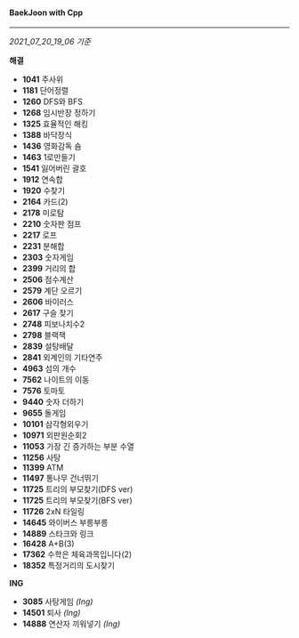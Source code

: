 #### BaekJoon with Cpp
___

*2021_07_20_19_06 기준*

**해결**

* __1041__ 주사위
* __1181__ 단어정렬
* __1260__ DFS와 BFS
* __1268__ 임시반장 정하기
* __1325__ 효율적인 해킹
* __1388__ 바닥장식
* __1436__ 영화감독 숌
* __1463__ 1로만들기
* __1541__ 잃어버린 괄호
* __1912__ 연속합
* __1920__ 수찾기
* __2164__ 카드(2)
* __2178__ 미로탐
* __2210__ 숫자판 점프
* __2217__ 로프
* __2231__ 분해합
* __2303__ 숫자게임
* __2399__ 거리의 합
* __2506__ 점수계산
* __2579__ 계단 오르기
* __2606__ 바이러스
* __2617__ 구슬 찾기
* __2748__ 피보나치수2
* __2798__ 블랙잭
* __2839__ 설탕배달
* __2841__ 외계인의 기타연주
* __4963__ 섬의 개수
* __7562__ 나이트의 이동
* __7576__ 토마토
* __9440__ 숫자 더하기
* __9655__ 돌게임
* __10101__ 삼각형외우기
* __10971__ 외판원순회2
* __11053__ 가장 긴 증가하는 부분 수열
* __11256__ 사탕
* __11399__ ATM
* __11497__ 통나무 건너뛰기
* __11725__ 트리의 부모찾기(DFS ver)
* __11725__ 트리의 부모찾기(BFS ver)
* __11726__ 2xN 타일링
* __14645__ 와이버스 부릉부릉
* __14889__ 스타크와 링크
* __16428__ A+B(3)
* __17362__ 수학은 체육과목입니다(2)
* __18352__ 특정거리의 도시찾기

**ING**

* __3085__ 사탕게임 _(Ing)_
* __14501__ 퇴사 _(Ing)_
* __14888__ 연산자 끼워넣기 _(Ing)_
